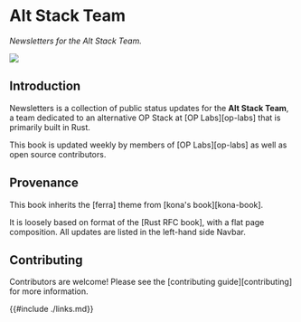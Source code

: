 # Alt Stack Team 

_Newsletters for the Alt Stack Team._

<a href="https://github.com/anton-rs/newsletters"><img src="https://img.shields.io/badge/GitHub%20Repo-newsletters-green?logo=github"></a>

## Introduction

Newsletters is a collection of public status updates for the **Alt Stack Team**, a team dedicated to an alternative OP Stack at [OP Labs][op-labs] that is primarily built in Rust.

This book is updated weekly by members of [OP Labs][op-labs] as well as open source contributors.

## Provenance

This book inherits the [ferra] theme from [kona's book][kona-book].

It is loosely based on format of the [Rust RFC book], with a flat page composition. All updates are listed in the left-hand side Navbar.

## Contributing

Contributors are welcome! Please see the [contributing guide][contributing] for more information.

{{#include ./links.md}}
